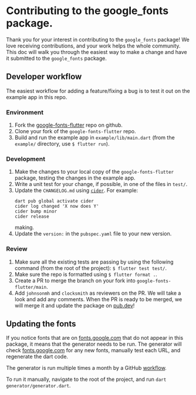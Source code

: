 # Contributing to the google_fonts package.

Thank you for your interest in contributing to the `google_fonts` package! We love receiving
contributions, and your work helps the whole community. This doc will walk you through the easiest
way to make a change and have it submitted to the `google_fonts` package.

## Developer workflow

The easiest workflow for adding a feature/fixing a bug is to test it out on the example app in this
repo.

### Environment

1.  Fork the [google-fonts-flutter](https://github.com/material-foundation/google-fonts-flutter)
    repo on github.
1.  Clone your fork of the `google-fonts-flutter` repo.
1.  Build and run the example app in `example/lib/main.dart` (from the `example/` directory, use
    `$ flutter run`).

### Development

1.  Make the changes to your local copy of the `google-fonts-flutter` package, testing the changes
    in the example app.
1.  Write a unit test for your change, if possible, in one of the files in `test/`.
1.  Update the `CHANGELOG.md` using [`cider`](https://pub.dev/packages/cider). For example:
    ```
    dart pub global activate cider
    cider log changed 'X now does Y'
    cider bump minor
    cider release
    ```
    making.
1.  Update the `version:` in the `pubspec.yaml` file to your new version.

### Review

1.  Make sure all the existing tests are passing by using the following command (from the root of
    the project): `$ flutter test test/`.
1.  Make sure the repo is formatted using `$ flutter format .`.
1.  Create a PR to merge the branch on your fork into `google-fonts-flutter/main`.
1.  Add `johnsonmh` and `clocksmith` as reviewers on the PR. We will take a look and add any
    comments. When the PR is ready to be merged, we will merge it and update the package on
    [pub.dev](https://pub.dev/packages/google_fonts)!

## Updating the fonts

If you notice fonts that are on [fonts.google.com](https://fonts.google.com) that do not appear in
this package, it means that the generator needs to be run. The generator will
check [fonts.google.com](https://fonts.google.com) for any new fonts, manually test each URL, and
regenerate the dart code.

The generator is run multiple times a month by a GitHub [workflow](.github/workflows/update_fonts.yml).

To run it manually, navigate to the root of the project, and run `dart generator/generator.dart`.
